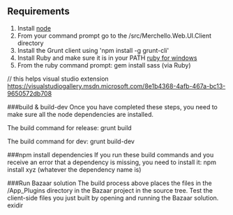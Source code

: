 ## Requirements

1. Install [node](http://nodejs.org/) 
2. From your command prompt go to the /src/Merchello.Web.UI.Client directory
3. Install the Grunt client using 'npm install -g grunt-cli'
4. Install Ruby and make sure it is in your PATH
[ruby for windows](http://rubyinstaller.org/downloads/)
5. From the ruby command prompt: gem install sass (via Ruby)

// this helps
visual studio extension https://visualstudiogallery.msdn.microsoft.com/8e1b4368-4afb-467a-bc13-9650572db708

###build & build-dev
Once you have completed these steps, you need to make sure all the node dependencies are installed.

The build command for release:
grunt build

The build command for dev:
grunt build-dev

###npm install dependencies
If you run these build commands and you receive an error that a dependency is missing, you need to install it:
npm install xyz (whatever the dependency name is)

###Run Bazaar solution 
The build process above places the files in the /App_Plugins directory in the Bazaar project in the source tree. Test the client-side files you just built by opening and running the Bazaar solution. 
exidir
